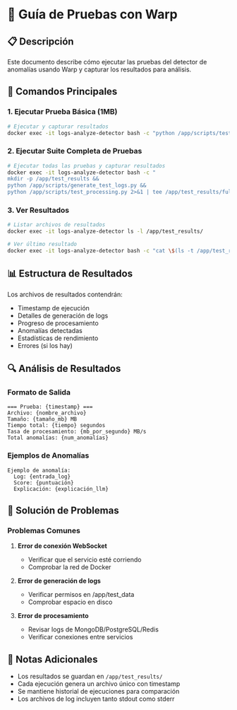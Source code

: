 # 🚀 Guía de Pruebas con Warp

## 📋 Descripción
Este documento describe cómo ejecutar las pruebas del detector de anomalías usando Warp y capturar los resultados para análisis.

## 🎯 Comandos Principales

### 1. Ejecutar Prueba Básica (1MB)
```bash
# Ejecutar y capturar resultados
docker exec -it logs-analyze-detector bash -c "python /app/scripts/test_processing.py 2>&1 | tee /app/test_results/test_run_$(date +%Y%m%d_%H%M%S).log"
```

### 2. Ejecutar Suite Completa de Pruebas
```bash
# Ejecutar todas las pruebas y capturar resultados
docker exec -it logs-analyze-detector bash -c "
mkdir -p /app/test_results && 
python /app/scripts/generate_test_logs.py && 
python /app/scripts/test_processing.py 2>&1 | tee /app/test_results/full_test_$(date +%Y%m%d_%H%M%S).log"
```

### 3. Ver Resultados
```bash
# Listar archivos de resultados
docker exec -it logs-analyze-detector ls -l /app/test_results/

# Ver último resultado
docker exec -it logs-analyze-detector bash -c "cat \$(ls -t /app/test_results/*.log | head -1)"
```

## 📊 Estructura de Resultados

Los archivos de resultados contendrán:
- Timestamp de ejecución
- Detalles de generación de logs
- Progreso de procesamiento
- Anomalías detectadas
- Estadísticas de rendimiento
- Errores (si los hay)

## 🔍 Análisis de Resultados

### Formato de Salida
```
=== Prueba: {timestamp} ===
Archivo: {nombre_archivo}
Tamaño: {tamaño_mb} MB
Tiempo total: {tiempo} segundos
Tasa de procesamiento: {mb_por_segundo} MB/s
Total anomalías: {num_anomalías}
```

### Ejemplos de Anomalías
```
Ejemplo de anomalía:
  Log: {entrada_log}
  Score: {puntuación}
  Explicación: {explicación_llm}
```

## 🚨 Solución de Problemas

### Problemas Comunes
1. **Error de conexión WebSocket**
   - Verificar que el servicio esté corriendo
   - Comprobar la red de Docker

2. **Error de generación de logs**
   - Verificar permisos en /app/test_data
   - Comprobar espacio en disco

3. **Error de procesamiento**
   - Revisar logs de MongoDB/PostgreSQL/Redis
   - Verificar conexiones entre servicios

## 📝 Notas Adicionales

- Los resultados se guardan en `/app/test_results/`
- Cada ejecución genera un archivo único con timestamp
- Se mantiene historial de ejecuciones para comparación
- Los archivos de log incluyen tanto stdout como stderr
